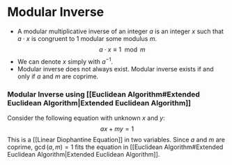# Modular Inverse
- A modular multiplicative inverse of an integer $a$ is an integer $x$ such that $a\cdot x$ is congruent to $1$ modular some modulus $m$.
$$a\cdot x\equiv 1\mod m$$
- We can denote $x$ simply with $a^{-1}$.
- Modular inverse does not always exist. Modular inverse exists if and only if $a$ and $m$ are coprime.
### Modular Inverse using [[Euclidean Algorithm#Extended Euclidean Algorithm|Extended Euclidean Algorithm]]
Consider the following equation with unknown $x$ and $y$:
$$ax+my=1$$
This is a [[Linear Diophantine Equation]] in two variables.
Since $a$ and $m$ are coprime, $\gcd(a, m) = 1$ fits the equation in [[Euclidean Algorithm#Extended Euclidean Algorithm|Extended Euclidean Algorithm]].